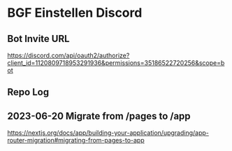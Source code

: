 # BGF Einstellen Discord

## Bot Invite URL

https://discord.com/api/oauth2/authorize?client_id=1120809718953291936&permissions=35186522720256&scope=bot

## Repo Log 

## 2023-06-20 Migrate from /pages to /app

https://nextjs.org/docs/app/building-your-application/upgrading/app-router-migration#migrating-from-pages-to-app